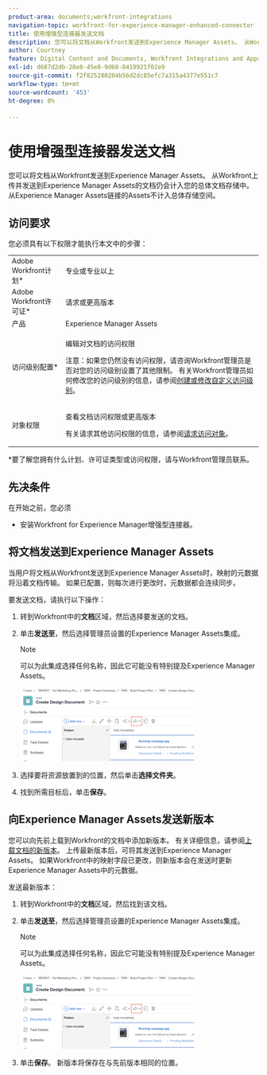 ```yaml
---
product-area: documents;workfront-integrations
navigation-topic: workfront-for-experience-manager-enhanced-connector
title: 使用增强型连接器发送文档
description: 您可以将文档从Workfront发送到Experience Manager Assets。 从Workfront上传并发送到Experience Manager Assets的文档仍会计入您的总体文档存储中。 从Experience Manager Assets链接的Assets不计入总体存储空间。
author: Courtney
feature: Digital Content and Documents, Workfront Integrations and Apps
exl-id: d687d2db-28e0-45e8-9d60-8419921f02e9
source-git-commit: f2f825280204b56d2dc85efc7a315a4377e551c7
workflow-type: tm+mt
source-wordcount: '453'
ht-degree: 0%

---
```


# 使用增强型连接器发送文档

您可以将文档从Workfront发送到Experience Manager Assets。 从Workfront上传并发送到Experience Manager Assets的文档仍会计入您的总体文档存储中。 从Experience Manager Assets链接的Assets不计入总体存储空间。

## 访问要求

您必须具有以下权限才能执行本文中的步骤：

<table style="table-layout:auto"> 
 <col> 
 <col> 
 <tbody> 
  <tr> 
   <td role="rowheader">Adobe Workfront计划*</td> 
   <td> <p>专业或专业以上</p> </td> 
  </tr> 
  <tr> 
   <td role="rowheader">Adobe Workfront许可证*</td> 
   <td> <p>请求或更高版本</p> </td> 
  </tr> 
  <tr> 
   <td role="rowheader">产品</td> 
   <td>Experience Manager Assets </td> 
  </tr> 
  <tr> 
   <td role="rowheader">访问级别配置*</td> 
   <td> <p>编辑对文档的访问权限</p> <p>注意：如果您仍然没有访问权限，请咨询Workfront管理员是否对您的访问级别设置了其他限制。 有关Workfront管理员如何修改您的访问级别的信息，请参阅<a href="../../../administration-and-setup/add-users/configure-and-grant-access/create-modify-access-levels.md" class="MCXref xref">创建或修改自定义访问级别</a>。</p> </td> 
  </tr> 
  <tr> 
   <td role="rowheader">对象权限</td> 
   <td> <p>查看文档访问权限或更高版本</p> <p>有关请求其他访问权限的信息，请参阅<a href="../../../workfront-basics/grant-and-request-access-to-objects/request-access.md" class="MCXref xref">请求访问对象</a>。</p> </td> 
  </tr> 
 </tbody> 
</table>

&#42;要了解您拥有什么计划、许可证类型或访问权限，请与Workfront管理员联系。

## 先决条件

在开始之前，您必须

* 安装Workfront for Experience Manager增强型连接器。

## 将文档发送到Experience Manager Assets

当用户将文档从Workfront发送到Experience Manager Assets时，映射的元数据将沿着文档传输。 如果已配置，则每次进行更改时，元数据都会连续同步。

要发送文档，请执行以下操作：

1. 转到Workfront中的&#x200B;**文档**&#x200B;区域，然后选择要发送的文档。
1. 单击&#x200B;**发送至**，然后选择管理员设置的Experience Manager Assets集成。

   >[!NOTE]
   >
   >可以为此集成选择任何名称，因此它可能没有特别提及Experience Manager Assets。

   ![](assets/copy-of-send-to-in-toolbar-350x149.png)

1. 选择要将资源放置到的位置，然后单击&#x200B;**选择文件夹**。
1. 找到所需目标后，单击&#x200B;**保存**。

## 向Experience Manager Assets发送新版本

您可以向先前上载到Workfront的文档中添加新版本。 有关详细信息，请参阅[上载文档的新版本](../../../documents/managing-documents/upload-new-document-version.md)。 上传最新版本后，可将其发送到Experience Manager Assets。 如果Workfront中的映射字段已更改，则新版本会在发送时更新Experience Manager Assets中的元数据。

发送最新版本：

1. 转到Workfront中的&#x200B;**文档**&#x200B;区域，然后找到该文档。
1. 单击&#x200B;**发送至**，然后选择管理员设置的Experience Manager Assets集成。

   >[!NOTE]
   >
   >可以为此集成选择任何名称，因此它可能没有特别提及Experience Manager Assets。

   ![](assets/copy-of-send-to-in-toolbar-350x149.png)

1. 单击&#x200B;**保存**。 新版本将保存在与先前版本相同的位置。
